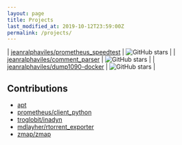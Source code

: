 ```yaml
---
layout: page
title: Projects
last_modified_at: 2019-10-12T23:59:00Z
permalink: /projects/
---
```


| [jeanralphaviles/prometheus_speedtest](https://github.com/jeanralphaviles/prometheus_speedtest) | ![GitHub stars](https://img.shields.io/github/stars/jeanralphaviles/prometheus_speedtest?style=social) |
| [jeanralphaviles/comment_parser](https://github.com/jeanralphaviles/comment_parser)             | ![GitHub stars](https://img.shields.io/github/stars/jeanralphaviles/comment_parser?style=social)       |
| [jeanralphaviles/dump1090-docker](https://github.com/jeanralphaviles/dump1090-docker)           | ![GitHub stars](https://img.shields.io/github/stars/jeanralphaviles/dump1090-docker?style=social)      |

Contributions
---

- [apt](https://salsa.debian.org/apt-team/apt/merge_requests/22)
- [prometheus/client_python](https://github.com/prometheus/client_python/commits?author=jeanralphaviles)
- [troglobit/inadyn](https://github.com/troglobit/inadyn/commits?author=jeanralphaviles)
- [mdlayher/rtorrent_exporter](https://github.com/mdlayher/rtorrent_exporter/commits?author=jeanralphaviles)
- [zmap/zmap](https://github.com/zmap/zmap/commits?author=jeanralphaviles)
